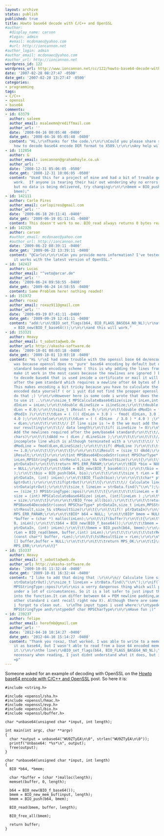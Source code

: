 ```yaml
---
layout: archive
status: publish
published: true
title: Howto base64 decode with C/C++ and OpenSSL
#author:
  #display_name: carson
  #login: admin
  #email: mcdonaec@yahoo.com
  #url: http://ioncannon.net
#author_login: admin
#author_email: mcdonaec@yahoo.com
#author_url: http://ioncannon.net
wordpress_id: 122
wordpress_url: http://www.ioncannon.net/cc/122/howto-base64-decode-with-cc-and-openssl/
date: '2007-02-28 08:27:47 -0500'
date_gmt: '2007-02-28 13:27:47 -0500'
categories:
- programming
tags:
- C/C++
- openssl
- base64
comments:
- id: 63379
  author: saleem
  author_email: msaleemn@rediffmail.com
  author_url: ''
  date: '2008-04-16 00:05:48 -0400'
  date_gmt: '2008-04-16 05:05:48 -0400'
  content: "Hi,\r\nThanks for the code.\r\n\r\nCould you please share some code, on
    how to decode base64 encode DER format to X509.\r\n\r\nAny help will be great.\r\n\r\nThanks,\r\nSaleem"
- id: 112854
  author: G
  author_email: ioncannon@grahamhoyle.co.uk
  author_url: ''
  date: '2008-12-31 05:06:05 -0500'
  date_gmt: '2008-12-31 10:06:05 -0500'
  content: "Used this for a project of mine and had a bit of trouble getting it to
    work.  If anyone is tearing their hair out wondering why no errors are being reported
    but no data is being delivered, try changing\r\n\r\nbmem = BIO_push(b64, bmem);\r\n\r\nto\r\n\r\nBIO_push(b64,
    bmem);"
- id: 142111
  author: Carlo Pires
  author_email: carlopires@gmail.com
  author_url: ''
  date: '2009-06-18 20:11:41 -0400'
  date_gmt: '2009-06-19 01:11:41 -0400'
  content: This doesn't work to me. BIO_read always returns 0 bytes readed.
- id: 142326
  author: carson
  #author_email: mcdonaec@yahoo.com
  #author_url: http://ioncannon.net
  date: '2009-06-22 08:39:11 -0400'
  date_gmt: '2009-06-22 13:39:11 -0400'
  content: "@Carlo\r\n\r\nCan you provide more information? I've tested to make sure
    it works with the latest version of OpenSSL."
- id: 142417
  author: Lucas
  author_email: "^veto@arcar.de"
  author_url: ''
  date: '2009-06-24 09:58:55 -0400'
  date_gmt: '2009-06-24 14:58:55 -0400'
  content: Same Problem here! nothing readed!
- id: 151972
  author: roxaz
  author_email: roxaz911@gmail.com
  author_url: ''
  date: '2009-09-19 07:41:11 -0400'
  date_gmt: '2009-09-19 12:41:11 -0400'
  content: "add:\r\n\tBIO_set_flags(b64, BIO_FLAGS_BASE64_NO_NL);\r\nafter:\r\n\tb64
    = BIO_new(BIO_f_base64());\r\n\r\nand this will work."
- id: 153321
  author: Heavy
  author_email: t_sobotta@web.de
  author_url: http://akasha-software.de
  date: '2009-10-01 08:03:18 -0400'
  date_gmt: '2009-10-01 13:03:18 -0400'
  content: "Hi \r\nI had some trouble with the openssl base 64 de/encoding too. This
    was because openssl does no 'pure' base64 encoding by default but uses the pem
    standard base64 encoding scheme ( this is why adding the lines from roxas will
    make it work in the most cases because the newlines are ignored ) but if you want
    to decode base64 that is used inside a certificate or mail it will be encoded
    after the pem standard which requires a newline after 64 bytes of base64 data.
    This makes encoding a bit tricky because you have to calculate the lenght of the
    encoded data yourself ( or i yust did not find the propper openssl routine to
    do that ;) \r\n\r\nHowever here is some code i wrote that does the job. Feel free
    to use it ..\r\n\r\nsize_t MPSCalculateBase64Size(size_t inLen,int iLineSize)\r\n{\r\n\t\tdouble
    dInLen = inLen;\r\n\t\tdouble dLineSize = iLineSize;\r\n\t\tdouble dAdd = 0.0;\r\n\t\tdouble
    dLen = 0.0;\r\n\t\tsize_t iResult = 0;\r\n\r\n\t\tdouble dModIn = fmod( dInLen,3.0);\r\n\r\n\t\tif(
    dModIn )\r\n\t\t\tdLen = ( ((( dInLen + 3.0 ) - fmod( dInLen, 3.0 )) / 3.0 ) *
    4.0 );\r\n\t\telse\r\n\t\t\tdLen = ( ( dInLen  / 3.0 ) * 4.0 ) ;\r\n\r\n\t\t\r\n\t\tdAdd
    = dLen;\r\n\t\t\r\n\t\t// If line size is != 0 the we must add the newlines to
    our resulting\r\n\t\t// data length\r\n\t\tif( iLineSize != 0)\r\n\t\t{\r\n\t\t\t//
    Add the newlines required after the pem/base64 standard\r\n\t\t\t// (after 64
    chars)\r\n\t\t\tdAdd += ( dLen / dLineSize );\r\n\t\t\t\r\n\t\t\t// Check for
    incomplete line which is although terminated with a \r\n\t\t\t// \\n (PEM Base64).\r\n\t\t\tdouble
    dModLine = fmod(dLen,dLineSize);\r\n\t\t\tif( dModLine )\r\n\t\t\t{\r\n\t\t\t\tdAdd
    += 1.0;\r\n\t\t\t}\r\n\t\t}\r\n\r\n\t\tiResult = (size_t) dAdd;\r\n\t\treturn
    iResult;\r\n\t}\r\n\r\n\tint MPSBase64EncodeStr(const MPSCharType* ptrDataIn,size_t
    inLen,MPSStringType& strResult,size_t& stResultSize)\r\n\t{\r\n\t\tif(!
    ptrDataIn)\r\n\t\t\treturn MPS_ERR_PARAM;\r\n\r\n\t\tBIO *bio = NULL;\r\n\t\tBIO\t*b64
    = NULL;\r\n\t\t\r\n\t\tb64 = BIO_new(BIO_f_base64());\r\n\t\tbio = BIO_new( BIO_s_mem()
    );\r\n\t\tbio = BIO_push(b64, bio);\r\n\t\t\r\n\t\tsize_t rLen = BIO_write(bio,
    ptrDataIn, (int) inLen);\r\n\t\tBIO_flush(bio);\r\n\r\n\t\tchar* ptrOut = NULL;\r\n\t\tBIO_get_mem_data(bio,
    &ptrOut);\r\n\r\n\t\tif(ptrOut)\r\n\t\t{\r\n\t\t\t// Calculate line size\r\n\t\t\tstd::string
    strData(ptrOut);\r\n\t\t\tsize_t lineLen = strData.find(\"\\n\");\r\n\t\t\tif(lineLen
    == (size_t) MPSStringType::npos)\r\n\t\t\t{\r\n\t\t\t\tlineLen = 0;\r\n\t\t\t}\r\n\r\n\t\t\tint
    size = (int) MPSCalculateBase64Size( inLen, (int)lineLen ) ;\r\n\t\t\t\r\n\t\t\tstrResult.insert(0,ptrOut,size);\r\n\t\t\tstResultSize
    = size;\r\n\t\t}\r\n\r\n\t\tBIO_free_all(bio);\r\n\t\t\r\n\t\treturn MPS_OK;\r\n\t}\r\n\r\n\tint
    MPSBase64DecodeStr(const MPSCharType* ptrDataIn,size_t inLen,MPSStringType&
    strResult,size_t& stResultSize)\r\n\t{\r\n\t\tif(! ptrDataIn)\r\n\t\t\treturn
    MPS_ERR_PARAM;\r\n\r\n\t\tBIO* b64 = NULL; \r\n\t\tBIO* bmem = NULL;\r\n\t\tchar
    *buffer = (char *) malloc(inLen);\r\n\t\tif(buffer)\r\n\t\t{\r\n\t\t\tmemset(buffer,
    0, inLen);\r\n\t\t\tb64 = BIO_new(BIO_f_base64());\r\n\t\t\tbmem = BIO_new_mem_buf((void*)
    ptrDataIn, (int) inLen);\r\n\t\t\tbmem = BIO_push(b64, bmem);\r\n\r\n\t\t\tsize_t
    rLen = BIO_read(bmem, buffer,(int) inLen);\r\n\t\t\t\r\n\t\t\tstrResult.insert(0,
    (const char*) buffer, rLen);\r\n\t\t\tstResultSize = rLen;\r\n\r\n\t\t\tBIO_free_all(bmem);\r\n\t\t\tdelete
    [] buffer,buffer = NULL;\r\n\t\t\r\n\t\t\treturn MPS_OK;\r\n\t\t}\r\n\t\treturn
    MPS_ERR;\r\n\r\n\t}"
- id: 153337
  author: Heavy
  author_email: t_sobotta@web.de
  author_url: http://akasha-software.de
  date: '2009-10-01 11:32:44 -0400'
  date_gmt: '2009-10-01 16:32:44 -0400'
  content: "I like to add that doing that :\r\n\r\n// Calculate line size\r\nstd::string
    strData(ptrOut);\r\nsize_t lineLen = strData.find(\"\\n\");\r\nif(lineLen == (size_t)
    MPSStringType::npos)\r\n\r\nis a verry dangerous thing which will probably crash
    under a lot of circumstances. So it is a lot safer to just input the line len
    into the function.It can differ between 64 = PEM newline padding,and 72 for some
    other standard i cant recall right now X). Although there are some type mi&Atilde;&Yuml;matches
    i forgot to clean out.  \r\nThe input types i used where:\r\ntypedef std::string
    MPSStringType and\r\ntypedef char MPSCharType\r\n\r\nHave fun ;)"
- id: 239237
  author: felipe
  author_email: herofmb@gmail.com
  author_url: ''
  date: '2012-04-10 10:14:27 -0400'
  date_gmt: '2012-04-10 15:14:27 -0400'
  content: "Thank you roxaz, that worked. I was able to write to a memory bio, encoding
    it as base64, but I wasn't able to read from a base 64 encoded memory bio, decoding
    it.\r\n\r\nthe line\r\nBIO_set_flags(b64, BIO_FLAGS_BASE64_NO_NL);\r\nis only
    necessary when reading, I just didnt understand what it does, but it worked anyway
    =p"
---
```

Someone asked for an example of decoding with OpenSSL on the <a href="http://www.ioncannon.net/cc/34/howto-base64-encode-with-cc-and-openssl/">Howto base64 encode with C/C++ and OpenSSL</a> post. So here it is:

```
#include <string.h>

#include <openssl/sha.h>
#include <openssl/hmac.h>
#include <openssl/evp.h>
#include <openssl/bio.h>
#include <openssl/buffer.h>

char *unbase64(unsigned char *input, int length);

int main(int argc, char **argv)
{
  char *output = unbase64("WU9ZTyEA\n\0", strlen("WU9ZTyEA\n\0"));
  printf("Unbase64: *%s*\n", output);
  free(output);
}

char *unbase64(unsigned char *input, int length)
{
  BIO *b64, *bmem;

  char *buffer = (char *)malloc(length);
  memset(buffer, 0, length);

  b64 = BIO_new(BIO_f_base64());
  bmem = BIO_new_mem_buf(input, length);
  bmem = BIO_push(b64, bmem);

  BIO_read(bmem, buffer, length);

  BIO_free_all(bmem);

  return buffer;
}
```


